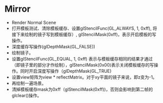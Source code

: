 # Mirror

* Render Normal Scene
* 打开模板测试、清除模板缓存、设置glStencilFunc(GL_ALWAYS, 1, 0xff), 将接下来绘制的镜子写到模板缓存）, glStencilMask(0xff)，表示开启模板的写操作。
* 深度缓存写操作(glDepthMask(GL_FALSE))
* 绘制镜子。
* 设置glStencilFunc(GL_EQUAL, 1, 0xff) 表示与模板缓存相同的结果才通过（即镜子里的部分才作绘制），glStencilMask(0x00)表示关闭模板缓存的写操作。同时开启深度写操作（glDepthMask(GL_TRUE)
* 设置view矩阵为view * reflectMatrix。对于xy平面的镜子来说，即z变为-1。
* 再绘制一遍场景。
* 清掉模板缓存mask为0xff（glStencilMask(0xff))，否则会影响到第二帧的glclear()操作。